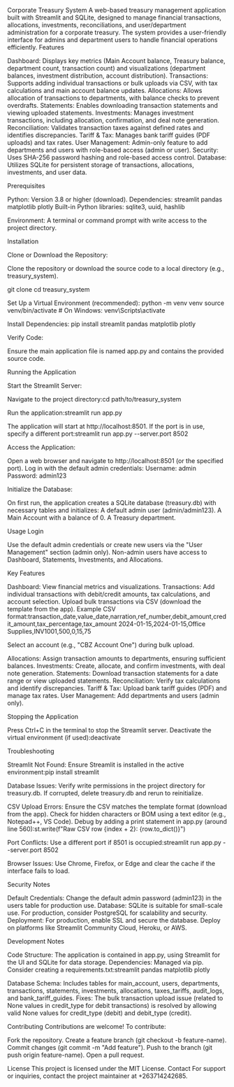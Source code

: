 Corporate Treasury System
A web-based treasury management application built with Streamlit and SQLite, designed to manage financial transactions, allocations, investments, reconciliations, and user/department administration for a corporate treasury. The system provides a user-friendly interface for admins and department users to handle financial operations efficiently.
Features

Dashboard: Displays key metrics (Main Account balance, Treasury balance, department count, transaction count) and visualizations (department balances, investment distribution, account distribution).
Transactions: Supports adding individual transactions or bulk uploads via CSV, with tax calculations and main account balance updates.
Allocations: Allows allocation of transactions to departments, with balance checks to prevent overdrafts.
Statements: Enables downloading transaction statements and viewing uploaded statements.
Investments: Manages investment transactions, including allocation, confirmation, and deal note generation.
Reconciliation: Validates transaction taxes against defined rates and identifies discrepancies.
Tariff & Tax: Manages bank tariff guides (PDF uploads) and tax rates.
User Management: Admin-only feature to add departments and users with role-based access (admin or user).
Security: Uses SHA-256 password hashing and role-based access control.
Database: Utilizes SQLite for persistent storage of transactions, allocations, investments, and user data.

Prerequisites

Python: Version 3.8 or higher (download).
Dependencies:
streamlit
pandas
matplotlib
plotly
Built-in Python libraries: sqlite3, uuid, hashlib


Environment: A terminal or command prompt with write access to the project directory.

Installation

Clone or Download the Repository:

Clone the repository or download the source code to a local directory (e.g., treasury_system).

git clone <repository-url>
cd treasury_system


Set Up a Virtual Environment (recommended):
python -m venv venv
source venv/bin/activate  # On Windows: venv\Scripts\activate


Install Dependencies:
pip install streamlit pandas matplotlib plotly


Verify Code:

Ensure the main application file is named app.py and contains the provided source code.



Running the Application

Start the Streamlit Server:

Navigate to the project directory:cd path/to/treasury_system


Run the application:streamlit run app.py


The application will start at http://localhost:8501. If the port is in use, specify a different port:streamlit run app.py --server.port 8502




Access the Application:

Open a web browser and navigate to http://localhost:8501 (or the specified port).
Log in with the default admin credentials:
Username: admin
Password: admin123




Initialize the Database:

On first run, the application creates a SQLite database (treasury.db) with necessary tables and initializes:
A default admin user (admin/admin123).
A Main Account with a balance of 0.
A Treasury department.





Usage
Login

Use the default admin credentials or create new users via the "User Management" section (admin only).
Non-admin users have access to Dashboard, Statements, Investments, and Allocations.

Key Features

Dashboard: View financial metrics and visualizations.
Transactions:
Add individual transactions with debit/credit amounts, tax calculations, and account selection.
Upload bulk transactions via CSV (download the template from the app). Example CSV format:transaction_date,value_date,narration,ref_number,debit_amount,credit_amount,tax_percentage,tax_amount
2024-01-15,2024-01-15,Office Supplies,INV1001,500,0,15,75


Select an account (e.g., "CBZ Account One") during bulk upload.


Allocations: Assign transaction amounts to departments, ensuring sufficient balances.
Investments: Create, allocate, and confirm investments, with deal note generation.
Statements: Download transaction statements for a date range or view uploaded statements.
Reconciliation: Verify tax calculations and identify discrepancies.
Tariff & Tax: Upload bank tariff guides (PDF) and manage tax rates.
User Management: Add departments and users (admin only).

Stopping the Application

Press Ctrl+C in the terminal to stop the Streamlit server.
Deactivate the virtual environment (if used):deactivate



Troubleshooting

Streamlit Not Found:
Ensure Streamlit is installed in the active environment:pip install streamlit




Database Issues:
Verify write permissions in the project directory for treasury.db.
If corrupted, delete treasury.db and rerun to reinitialize.


CSV Upload Errors:
Ensure the CSV matches the template format (download from the app).
Check for hidden characters or BOM using a text editor (e.g., Notepad++, VS Code).
Debug by adding a print statement in app.py (around line 560):st.write(f"Raw CSV row {index + 2}: {row.to_dict()}")




Port Conflicts:
Use a different port if 8501 is occupied:streamlit run app.py --server.port 8502




Browser Issues:
Use Chrome, Firefox, or Edge and clear the cache if the interface fails to load.



Security Notes

Default Credentials: Change the default admin password (admin123) in the users table for production use.
Database: SQLite is suitable for small-scale use. For production, consider PostgreSQL for scalability and security.
Deployment: For production, enable SSL and secure the database. Deploy on platforms like Streamlit Community Cloud, Heroku, or AWS.

Development Notes

Code Structure: The application is contained in app.py, using Streamlit for the UI and SQLite for data storage.
Dependencies: Managed via pip. Consider creating a requirements.txt:streamlit
pandas
matplotlib
plotly


Database Schema: Includes tables for main_account, users, departments, transactions, statements, investments, allocations, taxes_tariffs, audit_logs, and bank_tariff_guides.
Fixes: The bulk transaction upload issue (related to None values in credit_type for debit transactions) is resolved by allowing valid None values for credit_type (debit) and debit_type (credit).

Contributing
Contributions are welcome! To contribute:

Fork the repository.
Create a feature branch (git checkout -b feature-name).
Commit changes (git commit -m "Add feature").
Push to the branch (git push origin feature-name).
Open a pull request.

License
This project is licensed under the MIT License.
Contact
For support or inquiries, contact the project maintainer at +263714242685.
